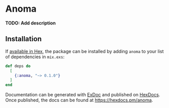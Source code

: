 # Anoma

**TODO: Add description**

## Installation

If [available in Hex](https://hex.pm/docs/publish), the package can be installed
by adding `anoma` to your list of dependencies in `mix.exs`:

```elixir
def deps do
  [
    {:anoma, "~> 0.1.0"}
  ]
end
```

Documentation can be generated with [ExDoc](https://github.com/elixir-lang/ex_doc)
and published on [HexDocs](https://hexdocs.pm). Once published, the docs can
be found at <https://hexdocs.pm/anoma>.

